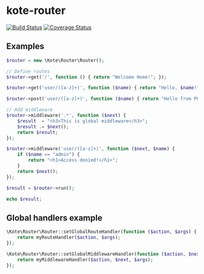 # kote-router
[![Build Status](https://travis-ci.org/nerd-framework/nerd-routing.svg?branch=master)](https://travis-ci.org/nerd-framework/nerd-routing)
[![Coverage Status](https://coveralls.io/repos/github/nerd-framework/nerd-routing/badge.svg?branch=master)](https://coveralls.io/github/nerd-framework/nerd-routing?branch=master)


## Examples

```php
$router = new \Kote\Router\Router();

// Define routes
$router->get('/', function () { return "Welcome Home!"; });

$router->get('user/([a-z]+)', function ($name) { return "Hello, $name!"; });

$router->post('user/([a-z]+)', function ($name) { return "Hello from POST method!"; });

// Add middleware
$router->middleware('.*', function ($next) {
    $result  = "<h3>This is global middleware</h3>";
    $result .= $next();
    return $result;
});

$router->middleware('user/([a-z]+)', function ($next, $name) {
    if ($name == "admin") {
        return "<h1>Access denied!</h1>";
    }
    return $next();
});

$result = $router->run();

echo $result;
```

## Global handlers example
   
```php
\Kote\Router\Router::setGlobalRouteHandler(function ($action, $args) {
    return myRouteHandler($action, $args);
});

\Kote\Router\Router::setGlobalMiddlewareHandler(function ($action, $next, $args) {
    return myMiddlewareHandler($action, $next, $args);
});
```
